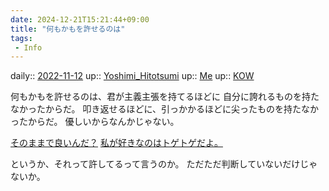 ```yaml
---
date: 2024-12-21T15:21:44+09:00
title: "何もかもを許せるのは"
tags:
 - Info
---
```


daily:: [2022-11-12](Daily_Note/2022-11-12.md)
up:: [Yoshimi_Hitotsumi](../Bar/Novel/Nacaria/Yoshimi_Hitotsumi.md)
up:: [Me](../Bar/Novel/Chaos/Me.md)
up:: [KOW](../Bar/Novel/Nacaria/KOW.md)

何もかもを許せるのは、君が主義主張を持てるほどに
自分に誇れるものを持たなかったからだ。
叩き返せるほどに、引っかかるほどに尖ったものを持たなかったからだ。
優しいからなんかじゃない。

[そのままで良いんだ？](そのままで良いんだ？.md)
[私が好きなのはトゲトゲだよ。](私が好きなのはトゲトゲだよ。.md)


というか、それって許してるって言うのか。
ただただ判断していないだけじゃないか。